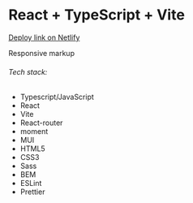 # React + TypeScript + Vite

<a href='https://guileless-kangaroo-974ef8.netlify.app'>Deploy link on Netlify</a>

<p>Responsive markup</p>

<h6>Tech stack:</h6>
<ul>
  <li>Typescript/JavaScript</li> 
  <li>React</li> 
  <li>Vite</li>
  <li>React-router</li>
  <li>moment</li>
  <li>MUI</li> 
  <li>HTML5</li>
  <li>CSS3</li> 
  <li>Sass</li> 
  <li>BEM</li> 
  <li>ESLint</li> 
  <li>Prettier</li> 
</ul>
